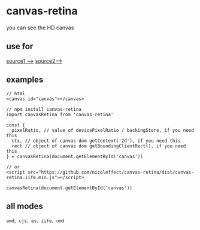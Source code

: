 # canvas-retina

you can see the HD canvas

## use for

[source1 -->](https://github.com/nicoleffect/point-plot)
[source2-->](https://github.com/nicoleffect/simple-circle-progress)

## examples

```
// html
<canvas id="canvas"></canvas>
```
```
// npm install canvas-retina
import canvasRetina from 'canvas-retina'

const {
  pixelRatio, // value of devicePixelRatio / backingStore, if you need this
  ctx, // object of canvas dom getContext('2d'), if you need this
  rect // object of canvas dom getBoundingClientRect(), if you need this
} = canvasRetina(document.getElementById('canvas'))

```
```
// or
<script src="https://github.com/nicoleffect/canvas-retina/dist/canvas-retina.iife.min.js"></script>

canvasRetina(document.getElementById('canvas'))

```

## all modes
```
amd、cjs、es、iife、umd
```
